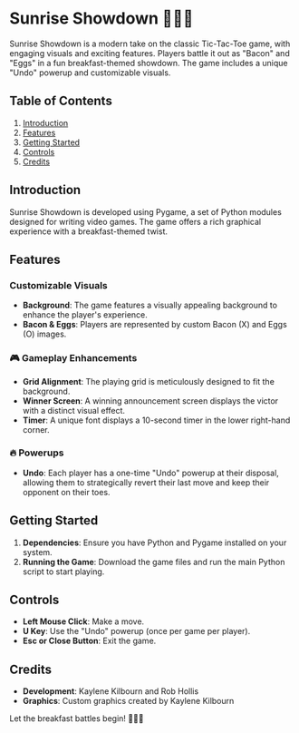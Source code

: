 # Sunrise Showdown 🌅🥓🍳

Sunrise Showdown is a modern take on the classic Tic-Tac-Toe game, with engaging visuals and exciting features. Players battle it out as "Bacon" and "Eggs" in a fun breakfast-themed showdown. The game includes a unique "Undo" powerup and customizable visuals.

## Table of Contents

1. [Introduction](#introduction)
2. [Features](#features)
3. [Getting Started](#getting-started)
4. [Controls](#controls)
5. [Credits](#credits)

## Introduction

Sunrise Showdown is developed using Pygame, a set of Python modules designed for writing video games. The game offers a rich graphical experience with a breakfast-themed twist.

## Features

### Customizable Visuals
- **Background**: The game features a visually appealing background to enhance the player's experience.
- **Bacon & Eggs**: Players are represented by custom Bacon (X) and Eggs (O) images.

### 🎮 Gameplay Enhancements
- **Grid Alignment**: The playing grid is meticulously designed to fit the background.
- **Winner Screen**: A winning announcement screen displays the victor with a distinct visual effect.
- **Timer**: A unique font displays a 10-second timer in the lower right-hand corner.

### 🔥 Powerups
- **Undo**: Each player has a one-time "Undo" powerup at their disposal, allowing them to strategically revert their last move and keep their opponent on their toes.

## Getting Started

1. **Dependencies**: Ensure you have Python and Pygame installed on your system.
2. **Running the Game**: Download the game files and run the main Python script to start playing.

## Controls

- **Left Mouse Click**: Make a move.
- **U Key**: Use the "Undo" powerup (once per game per player).
- **Esc or Close Button**: Exit the game.

## Credits

- **Development**: Kaylene Kilbourn and Rob Hollis
- **Graphics**: Custom graphics created by Kaylene Kilbourn

Let the breakfast battles begin! 🌅🥓🍳